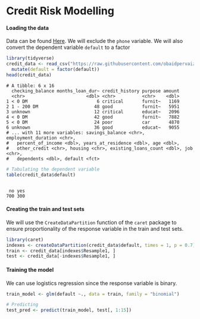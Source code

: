 Credit Risk Modelling
================

#### Loading the data

Data can be found
[Here](https://raw.githubusercontent.com/obaidpervaizgill/CreditRiskModelling/master/credit.csv).
We will exclude the `phone` variable. We will also convert the dependent
variable `default` to a factor

``` r
library(tidyverse)
credit_data <- read_csv("https://raw.githubusercontent.com/obaidpervaizgill/CreditRiskModelling/master/credit.csv") %>% select(- 16) %>% 
  mutate(default = factor(default))
head(credit_data)
```

    # A tibble: 6 x 16
      checking_balance months_loan_dur~ credit_history purpose amount
      <chr>                       <dbl> <chr>          <chr>    <dbl>
    1 < 0 DM                          6 critical       furnit~   1169
    2 1 - 200 DM                     48 good           furnit~   5951
    3 unknown                        12 critical       educat~   2096
    4 < 0 DM                         42 good           furnit~   7882
    5 < 0 DM                         24 poor           car       4870
    6 unknown                        36 good           educat~   9055
    # ... with 11 more variables: savings_balance <chr>, employment_duration <chr>,
    #   percent_of_income <dbl>, years_at_residence <dbl>, age <dbl>,
    #   other_credit <chr>, housing <chr>, existing_loans_count <dbl>, job <chr>,
    #   dependents <dbl>, default <fct>

``` r
# Tabulating the dependent variable
table(credit_data$default)
```

``` 

 no yes 
700 300 
```

#### Creating the train and test sets

We will use the `CreateDataPartition` function of the `caret` package to
ensure proportionality of the response variable in the train and test
sets.

``` r
library(caret)
indexes <- createDataPartition(credit_data$default, times = 1, p = 0.7)
train <- credit_data[indexes$Resample1, ]
test <- credit_data[-indexes$Resample1, ]
```

#### Training the model

We can use logistics regression since the response variable is binary.

``` r
train_model <- glm(default ~., data = train, family = "binomial")

# Predicting
test_pred <- predict(train_model, test[, 1:15])
```

